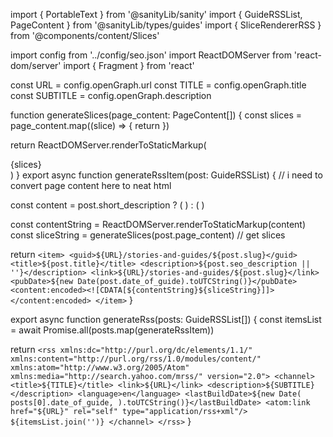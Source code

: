 import { PortableText } from '@sanityLib/sanity'
import { GuideRSSList, PageContent } from '@sanityLib/types/guides'
import { SliceRendererRSS } from '@components/content/Slices'

import config from '../config/seo.json'
import ReactDOMServer from 'react-dom/server'
import { Fragment } from 'react'

const URL = config.openGraph.url
const TITLE = config.openGraph.title
const SUBTITLE = config.openGraph.description

function generateSlices(page_content: PageContent[]) {
  const slices = page_content.map((slice) => {
    return <SliceRendererRSS key={slice._key} block={slice} />
  })

  return ReactDOMServer.renderToStaticMarkup(<div>{slices}</div>)
}
export async function generateRssItem(post: GuideRSSList) {
  // i need to convert page content here to neat html

  const content = post.short_description ? (
    <PortableText blocks={post.short_description} />
  ) : (
    <Fragment />
  )

  const contentString = ReactDOMServer.renderToStaticMarkup(content)
  const sliceString = generateSlices(post.page_content)
  // get slices

  return `
    <item>
      <guid>${URL}/stories-and-guides/${post.slug}</guid>
      <title>${post.title}</title>
      <description>${post.seo_description || ''}</description>
      <link>${URL}/stories-and-guides/${post.slug}</link>
      <pubDate>${new Date(post.date_of_guide).toUTCString()}</pubDate>
      <content:encoded><![CDATA[${contentString}${sliceString}]]></content:encoded>
    </item>
  `
}

export async function generateRss(posts: GuideRSSList[]) {
  const itemsList = await Promise.all(posts.map(generateRssItem))

  return `
    <rss xmlns:dc="http://purl.org/dc/elements/1.1/" xmlns:content="http://purl.org/rss/1.0/modules/content/" xmlns:atom="http://www.w3.org/2005/Atom" xmlns:media="http://search.yahoo.com/mrss/" version="2.0">
      <channel>
        <title>${TITLE}</title>
        <link>${URL}</link>
        <description>${SUBTITLE}</description>
        <language>en</language>
        <lastBuildDate>${new Date(
          posts[0].date_of_guide,
        ).toUTCString()}</lastBuildDate>
        <atom:link href="${URL}" rel="self" type="application/rss+xml"/>
        ${itemsList.join('')}
      </channel>
    </rss>
  `
}
